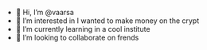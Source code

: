 - 👋 Hi, I’m @vaarsa
- 👀 I’m interested in I wanted to make money on the crypt
- 🌱 I’m currently learning in a cool institute
- 💞️ I’m looking to collaborate on frends

<!---
vaarsa/vaarsa is a ✨ special ✨ repository because its `README.md` (this file) appears on your GitHub profile.
You can click the Preview link to take a look at your changes.
--->
